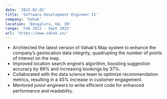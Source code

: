 ```yaml
---
date: '2022-02-02'
title: 'Software Development Engineer II'
company: 'Vahak'
location: 'Bengaluru, KA, IN'
range: 'Feb 2022 - Sept 2022'
url: 'https://www.vahak.in/'
---
```


- Architected the latest version of Vahak’s Map system to enhance the company’s geolocation data integrity, quadrupling the number of points of interest on the map.
- Improved location search engine’s algorithm, boosting suggestion accuracy by 89% and increasing bookings by 37%.
- Collaborated with the data science team to optimize recommendation metrics, resulting in a 45% increase in customer engagement.
- Mentored junior engineers to write eﬀicient code for enhanced performance and readability.
